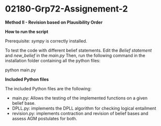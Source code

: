 # 02180-Grp72-Assignement-2

**Method II - Revision based on Plausibility Order**

**How to run the script**

Prerequisite: *sympy* is correctly installed.

To test the code with different belief statements. Edit the *Belief statement* and *new_belief* in the *main.py*
Then, run the following command in the installation folder containing all the python files:

python main.py

**Included Python files**

The included Python files are the following:

- main.py: Allows the testing of the implemented functions on a given belief base.
- DPLL.py: implements the DPLL algorithm for checking logical entailment
- revision.py: implements contraction and revision of belief bases and assess AGM postulates for both.